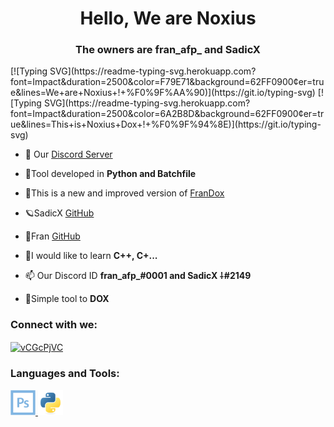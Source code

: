 <h1 align="center">Hello, We are Noxius</h1>
<h3 align="center">The owners are fran_afp_ and SadicX</h3>
[![Typing SVG](https://readme-typing-svg.herokuapp.com?font=Impact&duration=2500&color=F79E71&background=62FF0900&center=true&lines=We+are+Noxius+!+%F0%9F%AA%90)](https://git.io/typing-svg)
[![Typing SVG](https://readme-typing-svg.herokuapp.com?font=Impact&duration=2500&color=6A2B8D&background=62FF0900&center=true&lines=This+is+Noxius+Dox+!+%F0%9F%94%8E)](https://git.io/typing-svg)

- 🐍 Our [Discord Server](https://discord.gg/vCGcPjVC)

- 🔰Tool developed in **Python and Batchfile**

- 🧳This is a new and improved version of [FranDox](https://github.com/franafp/Fran-Dox-Tool)

- 🪐SadicX [GitHub](https://github.com/SadicX)

- 🍒Fran [GitHub](https://github.com/franafp)

- 🧠I would like to learn **C++, C+...**

- 📫 Our Discord ID **fran_afp_#0001 and SadicX ⸸#2149**

- 🐁Simple tool to **DOX**

<h3 align="left">Connect with we:</h3>
<p align="left">
<a href="https://discord.gg/vCGcPjVC" target="blank"><img align="center" src="https://raw.githubusercontent.com/rahuldkjain/github-profile-readme-generator/master/src/images/icons/Social/discord.svg" alt="vCGcPjVC" height="30" width="40" /></a>
</p>

<h3 align="left">Languages and Tools:</h3>
<p align="left"> <a href="https://www.photoshop.com/en" target="_blank" rel="noreferrer"> <img src="https://raw.githubusercontent.com/devicons/devicon/master/icons/photoshop/photoshop-line.svg" alt="photoshop" width="40" height="40"/> </a> <a href="https://www.python.org" target="_blank" rel="noreferrer"> <img src="https://raw.githubusercontent.com/devicons/devicon/master/icons/python/python-original.svg" alt="python" width="40" height="40"/> </a> </p>
